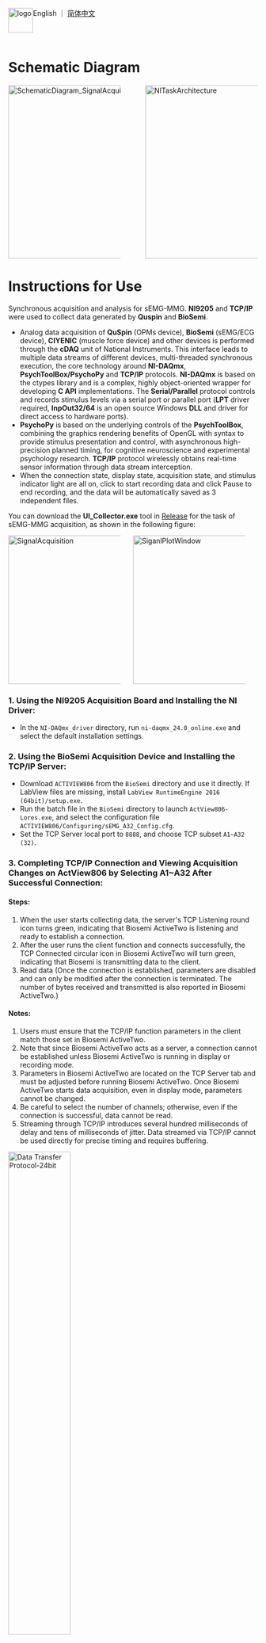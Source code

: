 <div style="display: flex; flex-wrap: nowrap;">
  <p align="left">
    <img src="https://github.com/user-attachments/assets/b04f1bf5-3ece-43a2-8388-e098fa0c9168" alt="logo" style="height: 50px; object-fit: contain;">
  </p>
  <p align="center">
    <a>English</a>
    ｜
    <a href="https://github.com/transover/sEMG-MMG_SYNC/blob/main/en/README.md">简体中文</a>
  </p>
</div>

# Schematic Diagram
<div style="display: flex; flex-wrap: nowrap; align-items: center; justify-content: space-between;">
  <img src="https://github.com/transover/sEMG-MMG_SYNC/blob/main/en/SchematicDiagram_SignalAcquisition.svg" alt="SchematicDiagram_SignalAcquisition" style="height: 350px; max-width: 45%; object-fit: contain;">
  <img src="https://github.com/transover/sEMG-MMG_SYNC/blob/main/en/NITaskArchitecture.svg" alt="NITaskArchitecture" style="height: 350px; max-width: 45%; object-fit: contain;">
</div>

# Instructions for Use
Synchronous acquisition and analysis for sEMG-MMG. **NI9205** and **TCP/IP** were used to collect data generated by **Quspin** and **BioSemi**.
- Analog data acquisition of **QuSpin** (OPMs device), **BioSemi** (sEMG/ECG device), **CIYENIC** (muscle force device) and other devices is performed through the **cDAQ** unit of National Instruments. This interface leads to multiple data streams of different devices, multi-threaded synchronous execution, the core technology around **NI-DAQmx**, **PsychToolBox/PsychoPy** and **TCP/IP** protocols. **NI-DAQmx** is based on the ctypes library and is a complex, highly object-oriented wrapper for developing **C API** implementations. The **Serial/Parallel** protocol controls and records stimulus levels via a serial port or parallel port (**LPT** driver required, **InpOut32/64** is an open source Windows **DLL** and driver for direct access to hardware ports).
- **PsychoPy** is based on the underlying controls of the **PsychToolBox**, combining the graphics rendering benefits of OpenGL with syntax to provide stimulus presentation and control, with asynchronous high-precision planned timing, for cognitive neuroscience and experimental psychology research. **TCP/IP** protocol wirelessly obtains real-time sensor information through data stream interception.
- When the connection state, display state, acquisition state, and stimulus indicator light are all on, click to start recording data and click Pause to end recording, and the data will be automatically saved as 3 independent files.
  
You can download the **UI_Collector.exe** tool in <a href="https://github.com/transover/sEMG-MMG_SYNC/releases/UI_Collector">Release</a> for the task of sEMG-MMG acquisition, as shown in the following figure:

<div style="display: flex; flex-wrap: nowrap; align-items: center; gap: 5%; overflow: hidden;">
  <img src="https://github.com/transover/sEMG-MMG_SYNC/blob/main/ExampleData/SignalAcquisition.gif" alt="SignalAcquisition" style="height: 300px; width: auto; max-width: 45%; object-fit: scale-down;">
  <img src="https://github.com/transover/sEMG-MMG_SYNC/blob/main/ExampleData/SignalPlot.jpg" alt="SiganlPlotWindow" style="height: 300px; width: auto; max-width: 45%; object-fit: scale-down;">
</div>

### 1. Using the NI9205 Acquisition Board and Installing the NI Driver:
- In the `NI-DAQmx_driver` directory, run `ni-daqmx_24.0_online.exe` and select the default installation settings.

### 2. Using the BioSemi Acquisition Device and Installing the TCP/IP Server:
- Download `ACTIVIEW806` from the `BioSemi` directory and use it directly. If LabView files are missing, install `LabView RuntimeEngine 2016 (64bit)/setup.exe`.
- Run the batch file in the `BioSemi` directory to launch `ActView806-Lores.exe`, and select the configuration file `ACTIVIEW806/Configuring/sEMG_A32_Config.cfg`.
- Set the TCP Server local port to `8888`, and choose TCP subset `A1~A32 (32)`.

### 3. Completing TCP/IP Connection and Viewing Acquisition Changes on ActView806 by Selecting A1~A32 After Successful Connection:
#### Steps:
1. When the user starts collecting data, the server's TCP Listening round icon turns green, indicating that Biosemi ActiveTwo is listening and ready to establish a connection.
2. After the user runs the client function and connects successfully, the TCP Connected circular icon in Biosemi ActiveTwo will turn green, indicating that Biosemi is transmitting data to the client.
3. Read data (Once the connection is established, parameters are disabled and can only be modified after the connection is terminated. The number of bytes received and transmitted is also reported in Biosemi ActiveTwo.)

#### Notes:
1. Users must ensure that the TCP/IP function parameters in the client match those set in Biosemi ActiveTwo.
2. Note that since Biosemi ActiveTwo acts as a server, a connection cannot be established unless Biosemi ActiveTwo is running in display or recording mode.
3. Parameters in Biosemi ActiveTwo are located on the TCP Server tab and must be adjusted before running Biosemi ActiveTwo. Once Biosemi ActiveTwo starts data acquisition, even in display mode, parameters cannot be changed.
4. Be careful to select the number of channels; otherwise, even if the connection is successful, data cannot be read.
5. Streaming through TCP/IP introduces several hundred milliseconds of delay and tens of milliseconds of jitter. Data streamed via TCP/IP cannot be used directly for precise timing and requires buffering.

<img src="https://github.com/user-attachments/assets/20d02826-d712-421e-8cf5-1f521aea045d" alt="Data Transfer Protocol-24bit" align="center" style="height: auto; width: 50%; object-fit: scale-down;">

#### Parameters (TCP/IP parameters used for connecting with Biosemi):
- IP address (host):
    If running on the same machine as Biosemi ActiveTwo, set it to **127.0.0.1**. Otherwise, use the IP address of the machine running Biosemi ActiveTwo.
- Port (port):
    The port used for communication. It must match the port reported by the TCP server in Biosemi ActiveTwo. The default value is **8888**.
- Samples per packet (tcpsamples):
    This defines the number of sample points included in each packet sent by Biosemi ActiveTwo. It depends on the sampling rate chosen by the user.
- Bytes per sample (bytes):
    This defines the number of bytes used to represent each sample. It is fixed regardless of the sampling rate and cannot be changed by the user.
- Channels + triggers (channels):
    This shows the number of selected channels (plus triggers). It is controlled by the channels setting, which will be described later in the parameters section dedicated to EMG data (section: Biosemi parameters).
    This value must match the one reported by Biosemi ActiveTwo.
```        
class Param:
    """
    Data Acquisition Parameter Control Class
    """
    device = None                    # ActiveTwo device instance
    host = '127.0.0.1'               # Host IP address
    port = 8888                      # Port number
    SampleFrequency = 2048           # Sampling rate (Hz), recommended value: 2048
    ChannelNum = 32                  # Number of channels
    tcpsamples = 4                   # Samples per packet
    gain = 0.03125                   # Signal gain
    bytes_data = b''                 # Temporary storage for raw byte data of all channel samples in a packet

    Status = 'off'                                     # Acquisition status ('on' = running, 'off' = stopped)
    SampleNum = 1                                      # Number of collected samples, including initial point
    BufferSize = 128                                   # Buffer size (number of samples)
    time_start, time_end = None, None                  # Task start and end timestamps (datetime objects)
    Duration = None                                    # Total recording duration (in seconds)
    IsRecording = False                                # Whether to write data to file in real time
    WindowLength = 20                                  # Length of the data window (seconds) for displaying recent samples; 
                                                       # if too large (>1500) it may cause stream buffer overflow errors
    FileName = './GUI_Output/Data/BioSemiData.txt'     # Path for saving recorded data

    Unit = 'uV'  # Data unit
    buffer = np.zeros((ChannelNum, BufferSize))     # Buffer array of size (channels × buffer_size), e.g., 32×128
    time = np.linspace(0, SampleNum / SampleFrequency, num=SampleNum, endpoint=False)  # Time vector (includes 0 at the start), size: samples
    data = np.zeros((ChannelNum, SampleNum))        # Data array (includes initial zeros), size: channels × samples
```

### 4. Launch UI_Collector and Follow Help Instructions to Complete Data Acquisition
> 1.  Launch the software. If the NI9205 is connected properly, the **[Connection Status]** indicator will light up; otherwise, an error message will pop up.
> 2.  Check **[Enable EMG]** to light up the **[EMG]** indicator.
> 3.  Enter the stimulus information and click **[STI On]**. An experiment paradigm prompt will appear; click **[OK]** to light up the **[Stimulus]** indicator.
> 4.  Click **[Record]** to light up the **[Acquisition Status]** indicator, indicating that data streams are being written to file in real time (to accurately record timestamps, you must click **[Record]** to enter recording mode before clicking **[Start]**).
> 5.  Click **[Start]** to light up the **[Display Status]** indicator, indicating that the NI task is active and data collection and display have started (if **[Record]** is not clicked, data will be previewed but not saved).
> 6.  Click **[Stop]** to turn off both **[Display Status]** and **[Acquisition Status]** indicators, indicating that the acquisition or preview task is paused (in stimulus presentation mode, **[Start]** cannot be clicked again).
> 7.  Click **[Close]** to turn off all indicators, indicating that the task has ended. To start a new acquisition, the software must be restarted.
> 8.  Click **[Save]** (not needed in recording mode) to save partial data from the graph into a custom file (Note: it is not recommended for saving all data, as real-time data can be saved automatically. Long-term recording with this method requires a large amount of memory).
> 9.  Click the toolbar **[Export (PDF)]** to export experimental information as a PDF file.
> 10. Click the toolbar **[View Timing]** to view timing information and compare the start and end times and delays of different modalities.
> 11. Click the toolbar **[Plot Image]** to plot high-resolution images and preview collected data.
> 12. Check **[Enable Filter]** to filter real-time images without affecting the written data.
> 13. Check **[Enable Unit]** to switch data units for real-time images and automatically convert values (configurable in **[Tab Config]** under channel modality settings).
> 14. Click **[Choose CH]** to switch the displayed channels.
> 15. The control bar widgets allow play, pause, global view, zoom, and removal control of real-time images.
> 16. Hover the mouse over any button to view its function information.

### 5. If Parallel Port Triggering is Needed, Follow Help Instructions to Configure Additional Driver Files
<img src="https://github.com/user-attachments/assets/cb5fd44a-fc6f-4f79-b5d3-36074266ab10" alt="Example of signal acquisition process" align="center" style="height: auto; width: 80%; object-fit: scale-down;">

------------------------------------------------------------------------------------------------------------------------------------------------------------------
### License
- The texts, code, images, photos, and videos in this repository are licensed under [BSL-1.0 license](https://github.com/transover/sEMG-MMG_SYNC/blob/main/LICENSE)
- If this content is helpful to you, please click Star :star:  on the top right corner of the page to show your support. Thank you! 

